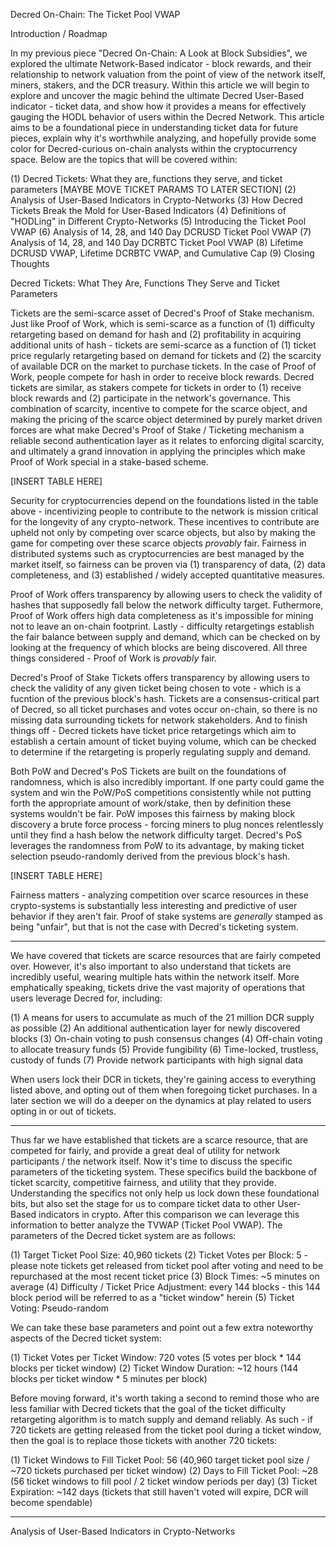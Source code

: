 Decred On-Chain: The Ticket Pool VWAP

Introduction / Roadmap

In my previous piece "Decred On-Chain: A Look at Block Subsidies", we explored the ultimate Network-Based indicator - block rewards, and their relationship to network valuation from the point of view of the network itself, miners, stakers, and the DCR treasury. Within this article we will begin to explore and uncover the magic behind the ultimate Decred User-Based indicator - ticket data, and show how it provides a means for effectively gauging the HODL behavior of users within the Decred Network. This article aims to be a foundational piece in understanding ticket data for future pieces, explain why it's worthwhile analyzing, and hopefully provide some color for Decred-curious on-chain analysts within the cryptocurrency space. Below are the topics that will be covered within:

(1) Decred Tickets: What they are, functions they serve, and ticket parameters [MAYBE MOVE TICKET PARAMS TO LATER SECTION]
(2) Analysis of User-Based Indicators in Crypto-Networks
(3) How Decred Tickets Break the Mold for User-Based Indicators
(4) Definitions of "HODLing" in Different Crypto-Networks
(5) Introducing the Ticket Pool VWAP
(6) Analysis of 14, 28, and 140 Day DCRUSD Ticket Pool VWAP
(7) Analysis of 14, 28, and 140 Day DCRBTC Ticket Pool VWAP
(8) Lifetime DCRUSD VWAP, Lifetime DCRBTC VWAP, and Cumulative Cap
(9) Closing Thoughts

Decred Tickets: What They Are, Functions They Serve and Ticket Parameters

Tickets are the semi-scarce asset of Decred's Proof of Stake mechanism. Just like Proof of Work, which is semi-scarce as a function of (1) difficulty retargeting based on demand for hash and (2) profitability in acquiring additional units of hash - tickets are semi-scarce as a function of (1) ticket price regularly retargeting based on demand for tickets and (2) the scarcity of available DCR on the market to purchase tickets. In the case of Proof of Work, people compete for hash in order to receive block rewards. Decred tickets are similar, as stakers compete for tickets in order to (1) receive block rewards and (2) participate in the network's governance. This combination of scarcity, incentive to compete for the scarce object, and making the pricing of the scarce object determined by purely market driven forces are what make Decred's Proof of Stake / Ticketing mechanism a reliable second authentication layer as it relates to enforcing digital scarcity, and ultimately a grand innovation in applying the principles which make Proof of Work special in a stake-based scheme.

[INSERT TABLE HERE]

Security for cryptocurrencies depend on the foundations listed in the table above - incentivizing people to contribute to the network is mission critical for the longevity of any crypto-network. These incentives to contribute are upheld not only by competing over scarce objects, but also by making the game for competing over these scarce objects *provably* fair. Fairness in distributed systems such as cryptocurrencies are best managed by the market itself, so fairness can be proven via (1) transparency of data, (2) data completeness, and (3) established / widely accepted quantitative measures.

Proof of Work offers transparency by allowing users to check the validity of hashes that supposedly fall below the network difficulty target. Futhermore, Proof of Work offers high data completeness as it's impossible for mining not to leave an on-chain footprint. Lastly - difficulty retargetings establish the fair balance between supply and demand, which can be checked on by looking at the frequency of which blocks are being discovered. All three things considered - Proof of Work is *provably* fair.

Decred's Proof of Stake Tickets offers transparency by allowing users to check the validity of any given ticket being chosen to vote - which is a fucntion of the previous block's hash. Tickets are a consensus-critical part of Decred, so all ticket purchases and votes occur on-chain, so there is no missing data surrounding tickets for network stakeholders. And to finish things off - Decred tickets have ticket price retargetings which aim to establish a certain amount of ticket buying volume, which can be checked to determine if the retargeting is properly regulating supply and demand.

Both PoW and Decred's PoS Tickets are built on the foundations of randomness, which is also incredibly important. If one party could game the system and win the PoW/PoS competitions consistently while not putting forth the appropriate amount of work/stake, then by definition these systems wouldn't be fair. PoW imposes this fairness by making block discovery a brute force process - forcing miners to plug nonces relentlessly until they find a hash below the network difficulty target. Decred's PoS leverages the randomness from PoW to its advantage, by making ticket selection pseudo-randomly derived from the previous block's hash.

[INSERT TABLE HERE]

Fairness matters - analyzing competition over scarce resources in these crypto-systems is substantially less interesting and predictive of user behavior if they aren't fair. Proof of stake systems are *generally* stamped as being "unfair", but that is not the case with Decred's ticketing system.

---

We have covered that tickets are scarce resources that are fairly competed over. However, it's also important to also understand that tickets are incredibly useful, wearing multiple hats within the network itself. More emphatically speaking, tickets drive the vast majority of operations that users leverage Decred for, including:

(1) A means for users to accumulate as much of the 21 million DCR supply as possible
(2) An additional authentication layer for newly discovered blocks
(3) On-chain voting to push consensus changes
(4) Off-chain voting to allocate treasury funds
(5) Provide fungibility
(6) Time-locked, trustless, custody of funds
(7) Provide network participants with high signal data 

When users lock their DCR in tickets, they're gaining access to everything listed above, and opting out of them when foregoing ticket purchases. In a later section we will do a deeper on the dynamics at play related to users opting in or out of tickets.

---

Thus far we have established that tickets are a scarce resource, that are competed for fairly, and provide a great deal of utility for network participants / the network itself. Now it's time to discuss the specific parameters of the ticketing system. These specifics build the backbone of ticket scarcity, competitive fairness, and utility that they provide. Understanding the specifics not only help us lock down these foundational bits, but also set the stage for us to compare ticket data to other User-Based indicators in crypto. After this comparison we can leverage this information to better analyze the TVWAP (Ticket Pool VWAP). The parameters of the Decred ticket system are as follows:

(1) Target Ticket Pool Size: 40,960 tickets
(2) Ticket Votes per Block: 5 - please note tickets get released from ticket pool after voting and need to be repurchased at the most recent ticket price
(3) Block Times: ~5 minutes on average
(4) Difficulty / Ticket Price Adjustment: every 144 blocks - this 144 block period will be referred to as a "ticket window" herein
(5) Ticket Voting: Pseudo-random

We can take these base parameters and point out a few extra noteworthy aspects of the Decred ticket system:

(1) Ticket Votes per Ticket Window: 720 votes (5 votes per block * 144 blocks per ticket window)
(2) Ticket Window Duration: ~12 hours (144 blocks per ticket window * 5 minutes per block)

Before moving forward, it's worth taking a second to remind those who are less familiar with Decred tickets that the goal of the ticket difficulty retargeting algorithm is to match supply and demand reliably. As such - if 720 tickets are getting released from the ticket pool during a ticket window, then the goal is to replace those tickets with another 720 tickets:

(1) Ticket Windows to Fill Ticket Pool: 56 (40,960 target ticket pool size / ~720 tickets purchased per ticket window)
(2) Days to Fill Ticket Pool: ~28 (56 ticket windows to fill pool / 2 ticket window periods per day)
(3) Ticket Expiration: ~142 days (tickets that still haven't voted will expire, DCR will become spendable)

---
Analysis of User-Based Indicators in Crypto-Networks








